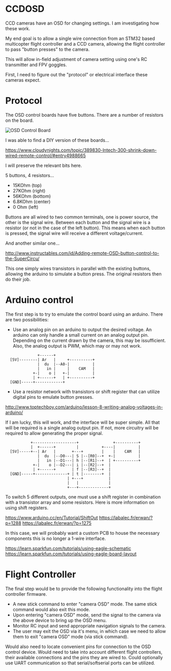 # CCDOSD

CCD cameras have an OSD for changing settings. I am investigating how these work.

My end goal is to allow a single wire connection from an STM32 based multicopter
flight controller and a CCD camera, allowing the flight controller to pass "button
presses" to the camera.

This will allow in-field adjustment of camera setting using one's RC transmitter
and FPV goggles.

First, I need to figure out the "protocol" or electrical interface these cameras
expect.

# Protocol

The OSD control boards have five buttons. There are a number of resistors on the
board.

![OSD Control Board](/mages/s-l1600.jpg)

I was able to find a DIY version of these boards...

https://www.cloudynights.com/topic/389830-lntech-300-shrink-down-wired-remote-control/#entry4988665

I will preserve the relevant bits here.

5 buttons, 4 resistors...

 - 15KOhm (top)
 - 27KOhm (right)
 - 56KOhm (bottom)
 - 6.8KOhm (center)
 - 0 Ohm (left)

Buttons are all wired to two common terminals, one is power source, the other is
the signal wire. Between each button and the signal wire is a resistor (or not in
the case of the left button). This means when each button is pressed, the signal
wire will receive a different voltage/current.

And another similar one...

http://www.instructables.com/id/Adding-remote-OSD-button-control-to-the-SuperCircu/

This one simply wires transistors in parallel with the existing buttons, allowing
the arduino to simulate a button press. The original resistors then do their job.

# Arduino control

The first step is to try to emulate the control board using an arduino. There are
two possibilities:

 - Use an analog pin on an arduino to output the desired voltage. An arduino can
   only handle a small current on an analog output pin. Depending on the current
   drawn by the camera, this may be issufficient. Also, the analog output is PWM,
   which may or may not work.

```
              +------+
  [5V]--------| Ar   |     +----------+
              |  du  |--A0-|          |
              |   in |     |    CAM   |
            +-|    o |   +-|          |
            | +------+   | +----------+
  [GND]-----+------------+
```

 - Use a resistor network with transistors or shift register that can utilize
   digital pins to emulate button presses.

http://www.toptechboy.com/arduino/lesson-8-writing-analog-voltages-in-arduino/

If I am lucky, this will work, and the interface will be super simple. All that
will be required is a single analog output pin. If not, more circuitry will be
required to allow generating the proper signal.

```
           +-------------------+               +----------+
           |  +------+         |          +----|          |
  [5V]-----+--| Ar   |       +---+        |    |    CAM   |
              |  du  |--D0---| S |--[R0]--+  +-|          |
              |   in |--D1---| h |--[R1]--+  | +----------+
            +-|    o |--D2---| i |--[R2]--+  |
            | +------+       | f |--[R3]--+  |
  [GND]-----+--------------+ | t |--------+  |
                           | +---+           |
                           |   |             |
                           +---+-------------+
```

To switch 5 different outputs, one must use a shift register in combination with
a transistor array and some resistors. Here is more information on using shift
registers.

https://www.arduino.cc/en/Tutorial/ShiftOut
https://labalec.fr/erwan/?p=1288
https://labalec.fr/erwan/?p=1275

In this case, we will probably want a custom PCB to house the necessary components
this is no longer a 1-wire interface.

https://learn.sparkfun.com/tutorials/using-eagle-schematic
https://learn.sparkfun.com/tutorials/using-eagle-board-layout

# Flight Controller

The final step would be to provide the following functionality into the flight
controller firmware.

 - A new stick command to enter "camera OSD" mode. The same stick command would
   also exit this mode.
 - Upon entering "camera OSD" mode, send the signal to the camera via the above
   device to bring up the OSD menu.
 - Monitor RC input and send appropriate navigation signals to the camera.
 - The user may exit the OSD via it's menu, in which case we need to allow them
   to exit "camera OSD" mode (via stick command).

Would also need to locate convenient pins for connection to the OSD control
device. Would need to take into account different flight controllers, their
available connections and the pins they are wired to. Could optionally use UART
communication so that serial/softserial ports can be utilized.